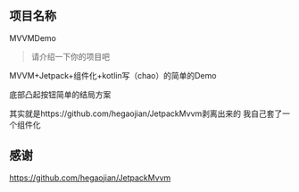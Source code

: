 ## 项目名称 
MVVMDemo

> 请介绍一下你的项目吧  

MVVM+Jetpack+组件化+kotlin写（chao）的简单的Demo


底部凸起按钮简单的结局方案 

其实就是https://github.com/hegaojian/JetpackMvvm剥离出来的 我自己套了一个组件化 



## 感谢
https://github.com/hegaojian/JetpackMvvm
